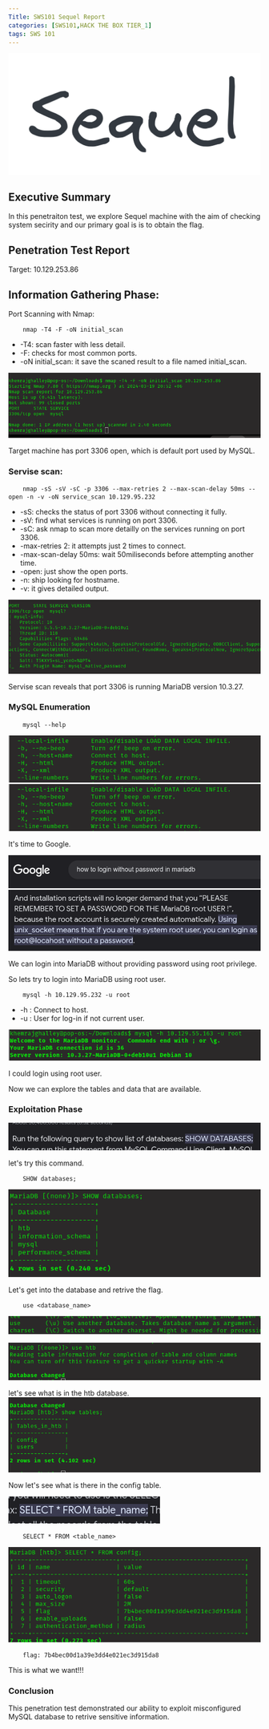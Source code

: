 ```yaml
---
Title: SWS101 Sequel Report
categories: [SWS101,HACK THE BOX TIER_1]
tags: SWS 101
---
```


![sequel](../assets/img/sequel.png)

## Executive Summary
In this penetraiton test, we explore Sequel machine with the aim of checking system secirity and our primary goal is is to obtain the flag.

## Penetration Test Report
Target: 10.129.253.86

## Information Gathering Phase:
Port Scanning with Nmap:

        nmap -T4 -F -oN initial_scan


* -T4: scan faster with less detail.
* -F: checks for most common ports.
* -oN initial_scan: it save the scaned result to a file named initial_scan.

![nmap](../assets/img/sequelnmap.png)

Target machine has port 3306 open, which is default port used by MySQL.

### Servise scan:
        nmap -sS -sV -sC -p 3306 --max-retries 2 --max-scan-delay 50ms --open -n -v -oN service_scan 10.129.95.232

* -sS: checks the status of port 3306 without connecting it fully.
* -sV: find what services is running on port 3306.
* -sC: ask nmap to scan more detailly on the services running on port 3306.
* -max-retries 2: it attempts just 2 times to connect.
* -max-scan-delay 50ms: wait 50miliseconds before attempting another time.
* -open: just show the open ports.
* -n: ship looking for hostname.
* -v: it gives detailed output.

![service scan](../assets/img/servicescansequel.png)

Servise scan reveals that port 3306 is running MariaDB version 10.3.27.

### MySQL Enumeration

        mysql --help   

![mysql](../assets/img/sequelhost.png)
![mysql](../assets/img/sequeluser.png)

It's time to Google.

![mysql](../assets/img/sequelmariagoogle.png)
![mysql](../assets/img/sequelmariaroot.png)

We can login into MariaDB without providing password using root privilege.

So lets try to login into MariaDB using root user.

        mysql -h 10.129.95.232 -u root 

* -h : Connect to host.
* -u : User for log-in if not current user.

![mysql](../assets/img/sequelmariadblogin.png)

I could login using root user.

Now we can explore the tables and data that are available.

### Exploitation Phase

![mysql](../assets/img/sequelshowdata.png)

let's try this command.

        SHOW databases;

![mysql](../assets/img/sequeldatabase.png)

Let's get into the database and retrive the flag.

        use <database_name>

![sequel database](../assets/img/sequelusedatabase.png)

![mysql](../assets/img/sequelhtb.png)

let's see what is in the htb database.
![htb table](../assets/img/sequelhtbtable.png)

Now let's see what is there in the config table.

![table](../assets/img/sequelcongiftable.png)

        SELECT * FROM <table_name>

![flag](../assets/img/sequelflag.png)

        flag: 7b4bec00d1a39e3dd4e021ec3d915da8
        
This is what we want!!!

### Conclusion
This penetration test demonstrated our ability to exploit misconfigured MySQL database to retrive sensitive information.
